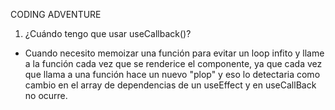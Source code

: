 CODING ADVENTURE

1. ¿Cuándo tengo que usar useCallback()?

- Cuando necesito memoizar una función para evitar un loop infito y llame a la función cada vez que se renderice el componente, ya que cada vez que llama a una función hace un nuevo "plop" y eso lo detectaria como cambio en el array de dependencias de un useEffect y en useCallBack no ocurre.
